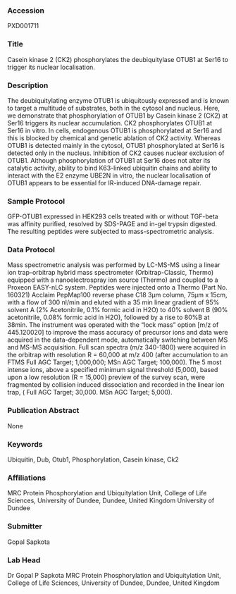 ### Accession
PXD001711

### Title
Casein kinase 2 (CK2) phosphorylates the deubiquitylase OTUB1 at Ser16 to trigger its nuclear localisation.

### Description
The deubiquitylating enzyme OTUB1 is ubiquitously expressed and is known to target a multitude of substrates, both in the cytosol and nucleus. Here, we demonstrate that phosphorylation of OTUB1 by Casein kinase 2 (CK2) at Ser16 triggers its nuclear accumulation. CK2 phosphorylates OTUB1 at Ser16 in vitro. In cells, endogenous OTUB1 is phosphorylated at Ser16 and this is blocked by chemical and genetic ablation of CK2 activity. Whereas OTUB1 is detected mainly in the cytosol, OTUB1 phosphorylated at Ser16 is detected only in the nucleus. Inhibition of CK2 causes nuclear exclusion of OTUB1. Although phosphorylation of OTUB1 at Ser16 does not alter its catalytic activity, ability to bind K63-linked ubiquitin chains and ability to interact with the E2 enzyme UBE2N in vitro, the nuclear localisation of OTUB1 appears to be essential for IR-induced DNA-damage repair.

### Sample Protocol
GFP-OTUB1 expressed in HEK293 cells treated with or without TGF-beta was affinity purified, resolved by SDS-PAGE and in-gel trypsin digested. The resulting peptides were subjected to mass-spectrometric analysis.

### Data Protocol
Mass spectrometric analysis was performed by LC-MS-MS using a linear ion trap-orbitrap hybrid mass spectrometer (Orbitrap-Classic, Thermo) equipped with a nanoelectrospray ion source (Thermo) and coupled to a Proxeon EASY-nLC system.  Peptides were injected onto a Thermo (Part No. 160321) Acclaim PepMap100 reverse phase C18 3μm column, 75μm x 15cm, with a flow of 300 nl/min and eluted with a 35 min linear gradient of 95% solvent A (2% Acetonitrile, 0.1% formic acid in H2O) to 40% solvent B (90% acetonitrile, 0.08% formic acid in H2O), followed by a rise to 80%B at 38min. The instrument was operated with the “lock mass” option [m/z of 445.120020] to improve the mass accuracy of precursor ions and data were acquired in the data-dependent mode, automatically switching between MS and MS-MS acquisition.  Full scan spectra (m/z 340-1800) were acquired in the orbitrap with resolution R = 60,000 at m/z 400 (after accumulation to an FTMS Full AGC Target; 1,000,000; MSn AGC Target; 100,000). The 5 most intense ions, above a specified minimum signal threshold (5,000), based upon a low resolution (R = 15,000) preview of the survey scan, were fragmented by collision induced dissociation and recorded in the linear ion trap, ( Full AGC Target; 30,000. MSn AGC Target; 5,000).

### Publication Abstract
None

### Keywords
Ubiquitin, Dub, Otub1, Phosphorylation, Casein kinase, Ck2

### Affiliations
MRC Protein Phosphorylation and Ubiquitylation Unit, College of Life Sciences, University of Dundee, Dundee, United Kingdom
University of Dundee

### Submitter
Gopal Sapkota

### Lab Head
Dr Gopal P Sapkota
MRC Protein Phosphorylation and Ubiquitylation Unit, College of Life Sciences, University of Dundee, Dundee, United Kingdom


